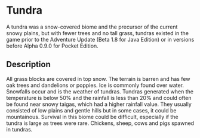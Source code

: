 # Tundra
A tundra was a snow-covered biome and the precursor of the current snowy plains, but with fewer trees and no tall grass, tundras existed in the game prior to the Adventure Update (Beta 1.8 for Java Edition) or in versions before Alpha 0.9.0 for  Pocket Edition.

## Description
All grass blocks are covered in top snow. The terrain is barren and has few oak trees and dandelions or poppies. Ice is commonly found over water. Snowfalls occur and is the weather of tundras. Tundras generated when the temperature is below 50% and the rainfall is less than 20% and could often be found near snowy taigas, which had a higher rainfall value. They usually consisted of low plains and gentle hills but in some cases, it could be mountainous. Survival in this biome could be difficult, especially if the tundra is large as trees were rare. Chickens, sheep, cows and pigs spawned in tundras.


